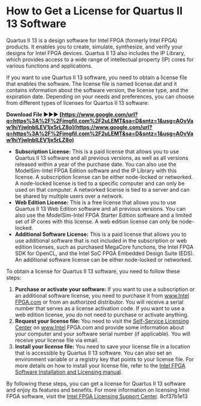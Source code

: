 
 
# How to Get a License for Quartus II 13 Software
 
Quartus II 13 is a design software for Intel FPGA (formerly Intel FPGA) products. It enables you to create, simulate, synthesize, and verify your designs for Intel FPGA devices. Quartus II 13 also includes the IP Library, which provides access to a wide range of intellectual property (IP) cores for various functions and applications.
 
If you want to use Quartus II 13 software, you need to obtain a license file that enables the software. The license file is named license.dat and it contains information about the software version, the license type, and the expiration date. Depending on your needs and preferences, you can choose from different types of licenses for Quartus II 13 software:
 
**Download File ►►► [https://www.google.com/url?q=https%3A%2F%2Fimgfil.com%2F2uLEMT&sa=D&sntz=1&usg=AOvVaw1hiYjwlnbILEV1jx5rLZ8o](https://www.google.com/url?q=https%3A%2F%2Fimgfil.com%2F2uLEMT&sa=D&sntz=1&usg=AOvVaw1hiYjwlnbILEV1jx5rLZ8o)**


 
- **Subscription License:** This is a paid license that allows you to use Quartus II 13 software and all previous versions, as well as all versions released within a year of the purchase date. You can also use the ModelSim-Intel FPGA Edition software and the IP Library with this license. A subscription license can be either node-locked or networked. A node-locked license is tied to a specific computer and can only be used on that computer. A networked license is tied to a server and can be shared by multiple users over a network.
- **Web Edition License:** This is a free license that allows you to use Quartus II 13 Web Edition software and all previous versions. You can also use the ModelSim-Intel FPGA Starter Edition software and a limited set of IP cores with this license. A web edition license can only be node-locked.
- **Additional Software License:** This is a paid license that allows you to use additional software that is not included in the subscription or web edition licenses, such as purchased MegaCore functions, the Intel FPGA SDK for OpenCL, and the Intel SoC FPGA Embedded Design Suite (EDS). An additional software license can be either node-locked or networked.

To obtain a license for Quartus II 13 software, you need to follow these steps:

1. **Purchase or activate your software:** If you want to use a subscription or an additional software license, you need to purchase it from [www.Intel FPGA.com](https://www.intel.com/content/www/us/en/software-kit/711791/intel-quartus-ii-web-edition-design-software-version-13-0sp1-for-windows.html) or from an authorized distributor. You will receive a serial number that serves as a license activation code. If you want to use a web edition license, you do not need to purchase or activate anything.
2. **Request your license file:** You need to visit the [Self-Service Licensing Center](https://www.intel.com/content/www/us/en/support/programmable/licensing/support-center.html) on www.Intel FPGA.com and provide some information about your computer and your software serial number (if applicable). You will receive your license file via email.
3. **Install your license file:** You need to save your license file in a location that is accessible by Quartus II 13 software. You can also set an environment variable or a registry key that points to your license file. For more details on how to install your license file, refer to the [Intel FPGA Software Installation and Licensing manual](https://www.intel.com/content/www/us/en/support/programmable/licensing/quartus-licenses.html).

By following these steps, you can get a license for Quartus II 13 software and enjoy its features and benefits. For more information on licensing Intel FPGA software, visit the [Intel FPGA Licensing Support Center](https://www.intel.com/content/www/us/en/support/programmable/licensing/support-center.html).
 8cf37b1e13
 
